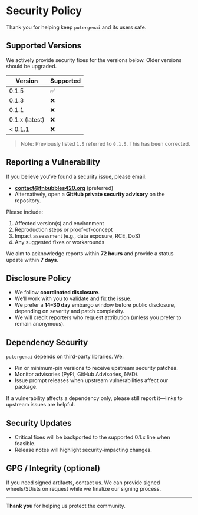 # Security Policy

Thank you for helping keep `putergenai` and its users safe.

## Supported Versions

We actively provide security fixes for the versions below. Older versions should be upgraded.

| Version        | Supported |
|----------------|-----------|
| 0.1.5          | ✅        |
| 0.1.3          | ❌        |
| 0.1.1          | ❌        |
| 0.1.x (latest) | ❌        |
| < 0.1.1        | ❌        |

> Note: Previously listed `1.5` referred to `0.1.5`. This has been corrected.

## Reporting a Vulnerability

If you believe you’ve found a security issue, please email:

- **contact@fnbubbles420.org** (preferred)
- Alternatively, open a **GitHub private security advisory** on the repository.

Please include:

1. Affected version(s) and environment
2. Reproduction steps or proof-of-concept
3. Impact assessment (e.g., data exposure, RCE, DoS)
4. Any suggested fixes or workarounds

We aim to acknowledge reports within **72 hours** and provide a status update within **7 days**.

## Disclosure Policy

- We follow **coordinated disclosure**.
- We’ll work with you to validate and fix the issue.
- We prefer a **14–30 day** embargo window before public disclosure, depending on severity and patch complexity.
- We will credit reporters who request attribution (unless you prefer to remain anonymous).

## Dependency Security

`putergenai` depends on third-party libraries. We:
- Pin or minimum-pin versions to receive upstream security patches.
- Monitor advisories (PyPI, GitHub Advisories, NVD).
- Issue prompt releases when upstream vulnerabilities affect our package.

If a vulnerability affects a dependency only, please still report it—links to upstream issues are helpful.

## Security Updates

- Critical fixes will be backported to the supported 0.1.x line when feasible.
- Release notes will highlight security-impacting changes.

## GPG / Integrity (optional)

If you need signed artifacts, contact us. We can provide signed wheels/SDists on request while we finalize our signing process.

---

**Thank you** for helping us protect the community.
